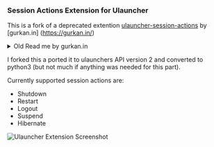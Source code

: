 ### Session Actions Extension for Ulauncher

This is a fork of a deprecated extention [ulauncher-session-actions](https://github.com/seqizz/ulauncher-session-actions) by [gurkan.in] (https://gurkan.in/)

<details>
  <summary>Old Read me by gurkan.in</summary>
A hacky session actions extension for the [ulauncher](https://ulauncher.io/).

(Formerly known as: 'ulauncher-exit-cinnamon', then I realize hardcoding things doesn't make sense.)

By default, the values it has will work only for Cinnamon DE.
You can configure this for whatever DE/WM you're using. Just check the settings.

Currently supported session actions are:

- Shutdown
- Restart
- Logout
- Suspend
- Hibernate

![extension screenshot](https://i.imgur.com/pk4KXI5.jpg)
</details>

I forked this a ported it to ulaunchers API version 2 and converted to python3 (but not much if anything was needed for this part).

Currently supported session actions are:

- Shutdown
- Restart
- Logout
- Suspend
- Hibernate

![Ulauncher Extension Screenshot](./images/screenshot/main.png)
